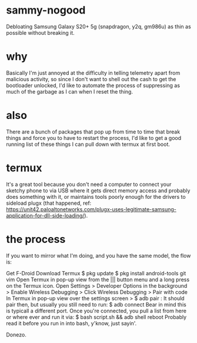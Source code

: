 # sammy-nogood

Debloating Samsung Galaxy S20+ 5g (snapdragon, y2q, gm986u) as thin as possible without breaking it.

# why 

Basically I'm just annoyed at the difficulty in telling telemetry apart from malicious activity, so since I don't want to shell out the cash to get the bootloader unlocked, I'd like to automate the process of suppressing as much of the garbage as I can when I reset the thing.

# also

There are a bunch of packages that pop up from time to time that break things and force you to have to restart the process, I'd like to get a good running list of these things I can pull down with termux at first boot.

# termux

It's a great tool because you don't need a computer to connect your sketchy phone to via USB where it gets direct memory access and probably does something with it, or maintains tools poorly enough for the drivers to sideload plugx (that happened, ref: https://unit42.paloaltonetworks.com/plugx-uses-legitimate-samsung-application-for-dll-side-loading/).

# the process

If you want to mirror what I'm doing, and you have the same model, the flow is:

Get F-Droid
Download Termux
$ pkg update
$ pkg install android-tools git vim
Open Termux in pop-up view from the ||| button menu and a long press on the Termux icon.
Open Settings > Developer Options in the background > Enable Wireless Debugging > Click Wireless Debugging > Pair with code
In Termux in pop-up view over the settings screen >
$ adb pair <YOUR-IP>:<PORT-SEEN-IN-PAIRING-POP-UP> <PAIRING-CODE>
It should pair then, but usually you still need to run:
$ adb connect <PORT-SHOWN-IN-MENU> 
Bear in mind this is typicall a different port. Once you're connected, you pull a list from here or where ever and run it via:
$ bash script.sh && adb shell reboot
Probably read it before you run in into bash, y'know, just sayin'.

Donezo.
